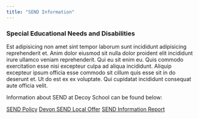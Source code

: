 ```yaml
---
title: "SEND Information"
---
```


### Special Educational Needs and Disabilities

Est adipisicing non amet sint tempor laborum sunt incididunt adipisicing reprehenderit et. Anim dolor eiusmod sit nulla dolor proident elit incididunt irure ullamco veniam reprehenderit. Qui eu sit enim eu. Quis commodo exercitation esse nisi excepteur culpa ad aliqua incididunt. Aliquip excepteur ipsum officia esse commodo sit cillum quis esse sit in do deserunt et. Ut do est ex ex voluptate. Qui cupidatat incididunt consequat aute officia velit.

Information about SEND at Decoy School can be found below:

<div class="content-grid">
  <a href="/uploads/SEND-Policy-2019.pdf">SEND Policy</a>
  <a href="https://new.devon.gov.uk/educationandfamilies/special-educational-needs-and-disability-send-local-offer">Devon SEND Local Offer</a>
  <a href="/uploads/SEND-Information-Report-2019-20.pdf">SEND Information Report</a>
</div>
